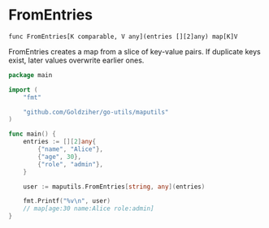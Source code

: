 # FromEntries

`func FromEntries[K comparable, V any](entries [][2]any) map[K]V`

FromEntries creates a map from a slice of key-value pairs. If duplicate keys exist, later values overwrite earlier ones.

```go
package main

import (
	"fmt"

	"github.com/Goldziher/go-utils/maputils"
)

func main() {
	entries := [][2]any{
		{"name", "Alice"},
		{"age", 30},
		{"role", "admin"},
	}

	user := maputils.FromEntries[string, any](entries)

	fmt.Printf("%v\n", user)
	// map[age:30 name:Alice role:admin]
}
```
